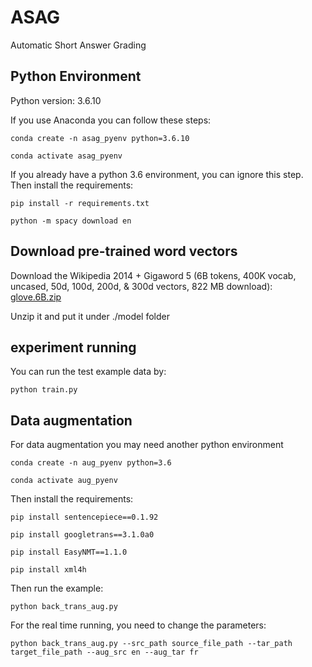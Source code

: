 # ASAG
Automatic Short Answer Grading


## Python Environment

Python version: 3.6.10

If you use Anaconda you can follow these steps:

    conda create -n asag_pyenv python=3.6.10 

    conda activate asag_pyenv 

If you already have a python 3.6 environment, you can ignore this step. 
Then install the requirements:

    pip install -r requirements.txt 

    python -m spacy download en

## Download pre-trained word vectors


Download the Wikipedia 2014 + Gigaword 5 (6B tokens, 400K vocab, uncased, 50d, 100d, 200d, & 300d vectors, 822 MB download): [glove.6B.zip](http://nlp.stanford.edu/data/glove.6B.zip)

Unzip it and put it under ./model folder

## experiment running 

You can run the test example data by: 

    python train.py
    
## Data augmentation 

For data augmentation you may need another python environment

    conda create -n aug_pyenv python=3.6

    conda activate aug_pyenv 

Then install the requirements:
    
    pip install sentencepiece==0.1.92

    pip install googletrans==3.1.0a0
    
    pip install EasyNMT==1.1.0
    
    pip install xml4h
    
Then run the example:
    
    python back_trans_aug.py
    
For the real time running, you need to change the parameters:

    python back_trans_aug.py --src_path source_file_path --tar_path target_file_path --aug_src en --aug_tar fr

